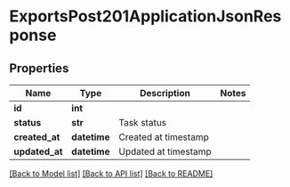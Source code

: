 # ExportsPost201ApplicationJsonResponse

## Properties
Name | Type | Description | Notes
------------ | ------------- | ------------- | -------------
**id** | **int** |  | 
**status** | **str** | Task status | 
**created_at** | **datetime** | Created at timestamp | 
**updated_at** | **datetime** | Updated at timestamp | 

[[Back to Model list]](../README.md#documentation-for-models) [[Back to API list]](../README.md#documentation-for-api-endpoints) [[Back to README]](../README.md)



